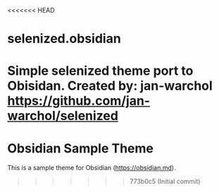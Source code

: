 <<<<<<< HEAD
# selenized.obsidian
Simple selenized theme port to Obisidan. 
Created by: jan-warchol https://github.com/jan-warchol/selenized
=======
# Obsidian Sample Theme

This is a sample theme for Obsidian (https://obsidian.md).

>>>>>>> 773b0c5 (Initial commit)
